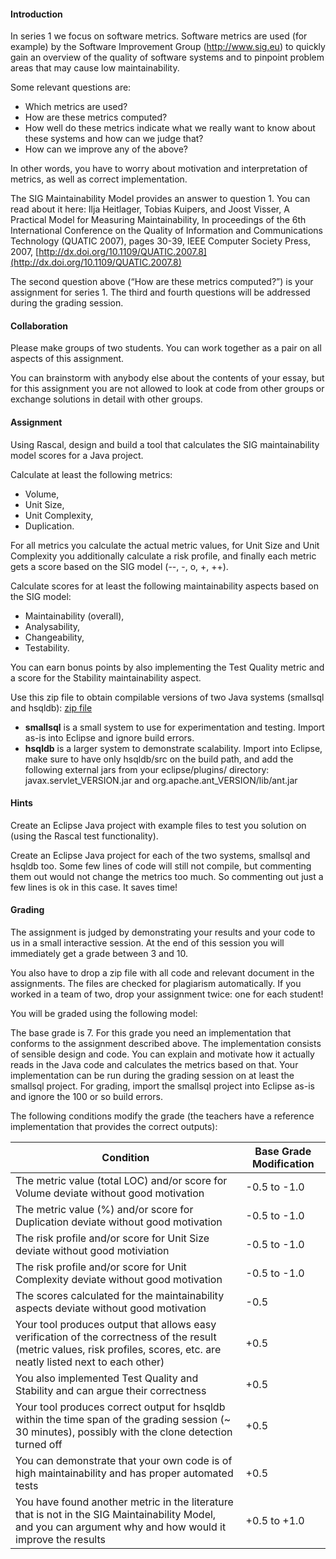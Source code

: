 #### Introduction

In series 1 we focus on software metrics. Software metrics are used (for example) by the Software Improvement Group (http://www.sig.eu) to quickly gain an overview of the quality of software systems and to pinpoint problem areas that may cause low maintainability.

Some relevant questions are:

*   Which metrics are used?
*   How are these metrics computed?
*   How well do these metrics indicate what we really want to know about these systems and how can we judge that?
*   How can we improve any of the above?

In other words, you have to worry about motivation and interpretation of metrics, as well as correct implementation.

The SIG Maintainability Model provides an answer to question 1\. You can read about it here: Ilja Heitlager, Tobias Kuipers, and Joost Visser, A Practical Model for Measuring Maintainability, In proceedings of the 6th International Conference on the Quality of Information and Communications Technology (QUATIC 2007), pages 30-39, IEEE Computer Society Press, 2007, [http://dx.doi.org/10.1109/QUATIC.2007.8](http://dx.doi.org/10.1109/QUATIC.2007.8)

The second question above (“How are these metrics computed?”) is your assignment for series 1\. The third and fourth questions will be addressed during the grading session.

#### Collaboration

Please make groups of two students. You can work together as a pair on all aspects of this assignment.

You can brainstorm with anybody else about the contents of your essay, but for this assignment you are not allowed to look at code from other groups or exchange solutions in detail with other groups.

#### Assignment

Using Rascal, design and build a tool that calculates the SIG maintainability model scores for a Java project.

Calculate at least the following metrics:

*   Volume,
*   Unit Size,
*   Unit Complexity,
*   Duplication.

For all metrics you calculate the actual metric values, for Unit Size and Unit Complexity you additionally calculate a risk profile, and finally each metric gets a score based on the SIG model (--, -, o, +, ++).

Calculate scores for at least the following maintainability aspects based on the SIG model:

*   Maintainability (overall),
*   Analysability,
*   Changeability,
*   Testability.

You can earn bonus points by also implementing the Test Quality metric and a score for the Stability maintainability aspect.

Use this zip file to obtain compilable versions of two Java systems (smallsql and hsqldb): [zip file](software-evolution/resources/assignment1.zip)

*   **smallsql** is a small system to use for experimentation and testing. Import as-is into Eclipse and ignore build errors.
*   **hsqldb** is a larger system to demonstrate scalability. Import into Eclipse, make sure to have only hsqldb/src on the build path, and add the following external jars from your eclipse/plugins/ directory: javax.servlet_VERSION.jar and org.apache.ant_VERSION/lib/ant.jar

#### Hints

Create an Eclipse Java project with example files to test you solution on (using the Rascal test functionality).

Create an Eclipse Java project for each of the two systems, smallsql and hsqldb too. Some few lines of code will still not compile, but commenting them out would not change the metrics too much. So commenting out just a few lines is ok in this case. It saves time!

#### Grading

The assignment is judged by demonstrating your results and your code to us in a small interactive session. At the end of this session you will immediately get a grade between 3 and 10.

You also have to drop a zip file with all code and relevant document in the assignments. The files are checked for plagiarism automatically. If you worked in a team of two, drop your assignment twice: one for each student!

You will be graded using the following model:

The base grade is 7\. For this grade you need an implementation that conforms to the assignment described above. The implementation consists of sensible design and code. You can explain and motivate how it actually reads in the Java code and calculates the metrics based on that. Your implementation can be run during the grading session on at least the smallsql project. For grading, import the smallsql project into Eclipse as-is and ignore the 100 or so build errors.

The following conditions modify the grade (the teachers have a reference implementation that provides the correct outputs):

<table class="table">

<thead>

<tr>

<th>Condition</th>

<th>Base Grade Modification</th>

</tr>

</thead>

<tbody>

<tr>

<td>The metric value (total LOC) and/or score for Volume deviate without good motivation</td>

<td>-0.5 to -1.0</td>

</tr>

<tr>

<td>The metric value (%) and/or score for Duplication deviate without good motivation</td>

<td>-0.5 to -1.0</td>

</tr>

<tr>

<td>The risk profile and/or score for Unit Size deviate without good motiviation</td>

<td>-0.5 to -1.0</td>

</tr>

<tr>

<td>The risk profile and/or score for Unit Complexity deviate without good motivation</td>

<td>-0.5 to -1.0</td>

</tr>

<tr>

<td>The scores calculated for the maintainability aspects deviate without good motivation</td>

<td>-0.5</td>

</tr>

<tr>

<td>Your tool produces output that allows easy verification of the correctness of the result (metric values, risk profiles, scores, etc. are neatly listed next to each other)</td>

<td>+0.5</td>

</tr>

<tr>

<td>You also implemented Test Quality and Stability and can argue their correctness</td>

<td>+0.5</td>

</tr>

<tr>

<td>Your tool produces correct output for hsqldb within the time span of the grading session (~ 30 minutes), possibly with the clone detection turned off</td>

<td>+0.5</td>

</tr>

<tr>

<td>You can demonstrate that your own code is of high maintainability and has proper automated tests</td>

<td>+0.5</td>

</tr>

<tr>

<td>You have found another metric in the literature that is not in the SIG Maintainability Model, and you can argument why and how would it improve the results</td>

<td>+0.5 to +1.0</td>

</tr>

</tbody>

</table>
